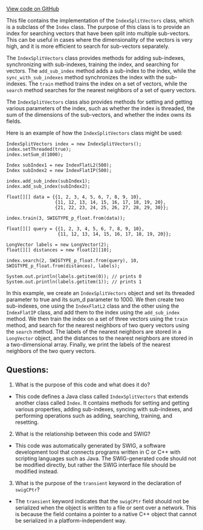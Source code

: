 [View code on GitHub](https://github.com/misbahsy/the-algorithm/ann/src/main/java/com/twitter/ann/faiss/swig/IndexSplitVectors.java)

This file contains the implementation of the `IndexSplitVectors` class, which is a subclass of the `Index` class. The purpose of this class is to provide an index for searching vectors that have been split into multiple sub-vectors. This can be useful in cases where the dimensionality of the vectors is very high, and it is more efficient to search for sub-vectors separately.

The `IndexSplitVectors` class provides methods for adding sub-indexes, synchronizing with sub-indexes, training the index, and searching for vectors. The `add_sub_index` method adds a sub-index to the index, while the `sync_with_sub_indexes` method synchronizes the index with the sub-indexes. The `train` method trains the index on a set of vectors, while the `search` method searches for the nearest neighbors of a set of query vectors.

The `IndexSplitVectors` class also provides methods for setting and getting various parameters of the index, such as whether the index is threaded, the sum of the dimensions of the sub-vectors, and whether the index owns its fields.

Here is an example of how the `IndexSplitVectors` class might be used:

```
IndexSplitVectors index = new IndexSplitVectors();
index.setThreaded(true);
index.setSum_d(1000);

Index subIndex1 = new IndexFlatL2(500);
Index subIndex2 = new IndexFlatIP(500);

index.add_sub_index(subIndex1);
index.add_sub_index(subIndex2);

float[][] data = {{1, 2, 3, 4, 5, 6, 7, 8, 9, 10},
                  {11, 12, 13, 14, 15, 16, 17, 18, 19, 20},
                  {21, 22, 23, 24, 25, 26, 27, 28, 29, 30}};

index.train(3, SWIGTYPE_p_float.from(data));

float[][] query = {{1, 2, 3, 4, 5, 6, 7, 8, 9, 10},
                   {11, 12, 13, 14, 15, 16, 17, 18, 19, 20}};

LongVector labels = new LongVector(2);
float[][] distances = new float[2][10];

index.search(2, SWIGTYPE_p_float.from(query), 10, SWIGTYPE_p_float.from(distances), labels);

System.out.println(labels.getitem(0)); // prints 0
System.out.println(labels.getitem(1)); // prints 1
``` 

In this example, we create an `IndexSplitVectors` object and set its threaded parameter to true and its sum_d parameter to 1000. We then create two sub-indexes, one using the `IndexFlatL2` class and the other using the `IndexFlatIP` class, and add them to the index using the `add_sub_index` method. We then train the index on a set of three vectors using the `train` method, and search for the nearest neighbors of two query vectors using the `search` method. The labels of the nearest neighbors are stored in a `LongVector` object, and the distances to the nearest neighbors are stored in a two-dimensional array. Finally, we print the labels of the nearest neighbors of the two query vectors.
## Questions: 
 1. What is the purpose of this code and what does it do?
- This code defines a Java class called `IndexSplitVectors` that extends another class called `Index`. It contains methods for setting and getting various properties, adding sub-indexes, syncing with sub-indexes, and performing operations such as adding, searching, training, and resetting.

2. What is the relationship between this code and SWIG?
- This code was automatically generated by SWIG, a software development tool that connects programs written in C or C++ with scripting languages such as Java. The SWIG-generated code should not be modified directly, but rather the SWIG interface file should be modified instead.

3. What is the purpose of the `transient` keyword in the declaration of `swigCPtr`?
- The `transient` keyword indicates that the `swigCPtr` field should not be serialized when the object is written to a file or sent over a network. This is because the field contains a pointer to a native C++ object that cannot be serialized in a platform-independent way.